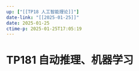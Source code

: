 ```yaml
---
up: ["[[TP18 人工智能理论]]"]
date-link: "[[2025-01-25]]"
date: 2025-01-25
ctime-p: 2025-01-25T17:05:19
---
```


# TP181 自动推理、机器学习
